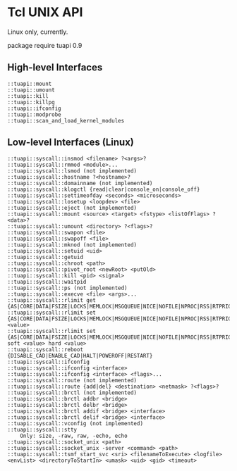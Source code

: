 Tcl UNIX API
============

Linux only, currently.

package require tuapi 0.9

High-level Interfaces
---------------------
	::tuapi::mount
	::tuapi::umount
	::tuapi::kill
	::tuapi::killpg
	::tuapi::ifconfig
	::tuapi::modprobe
	::tuapi::scan_and_load_kernel_modules

Low-level Interfaces (Linux)
----------------------------
	::tuapi::syscall::insmod <filename> ?<args>?
	::tuapi::syscall::rmmod <module>...
	::tuapi::syscall::lsmod (not implemented)
	::tuapi::syscall::hostname ?<hostname>?
	::tuapi::syscall::domainname (not implemented)
	::tuapi::syscall::klogctl {read|clear|console_on|console_off}
	::tuapi::syscall::settimeofday <seconds> <microseconds>
	::tuapi::syscall::losetup <loopdev> <file>
	::tuapi::syscall::eject (not implemented)
	::tuapi::syscall::mount <source> <target> <fstype> <listOfFlags> ?<data>?
	::tuapi::syscall::umount <directory> ?<flags>?
	::tuapi::syscall::swapon <file>
	::tuapi::syscall::swapoff <file>
	::tuapi::syscall::mknod (not implemented)
	::tuapi::syscall::setuid <uid>
	::tuapi::syscall::getuid
	::tuapi::syscall::chroot <path>
	::tuapi::syscall::pivot_root <newRoot> <putOld>
	::tuapi::syscall::kill <pid> <signal>
	::tuapi::syscall::waitpid
	::tuapi::syscall::ps (not implemented)
	::tuapi::syscall::execve <file> <args>...
	::tuapi::syscall::rlimit get {AS|CORE|DATA|FSIZE|LOCKS|MEMLOCK|MSGQUEUE|NICE|NOFILE|NPROC|RSS|RTPRIO|RTTIME|SIGPENDING|STACK}
	::tuapi::syscall::rlimit set {AS|CORE|DATA|FSIZE|LOCKS|MEMLOCK|MSGQUEUE|NICE|NOFILE|NPROC|RSS|RTPRIO|RTTIME|SIGPENDING|STACK} <value>
	::tuapi::syscall::rlimit set {AS|CORE|DATA|FSIZE|LOCKS|MEMLOCK|MSGQUEUE|NICE|NOFILE|NPROC|RSS|RTPRIO|RTTIME|SIGPENDING|STACK} soft <value> hard <value>
	::tuapi::syscall::reboot {DISABLE_CAD|ENABLE_CAD|HALT|POWEROFF|RESTART}
	::tuapi::syscall::ifconfig
	::tuapi::syscall::ifconfig <interface>
	::tuapi::syscall::ifconfig <interface> <flags>...
	::tuapi::syscall::route (not implemented)
	::tuapi::syscall::route {add|del} <destination> <netmask> ?<flags>?
	::tuapi::syscall::brctl (not implemented)
	::tuapi::syscall::brctl addbr <bridge>
	::tuapi::syscall::brctl delbr <bridge>
	::tuapi::syscall::brctl addif <bridge> <interface>
	::tuapi::syscall::brctl delif <bridge> <interface>
	::tuapi::syscall::vconfig (not implemented)
	::tuapi::syscall::stty
		Only: size, -raw, raw, -echo, echo
	::tuapi::syscall::socket_unix <path>
	::tuapi::syscall::socket_unix -server <command> <path>
	::tuapi::syscall::tsmf_start_svc <sri> <filenameToExecute> <logfile> <envList> <directoryToStartIn> <umask> <uid> <gid> <timeout>
